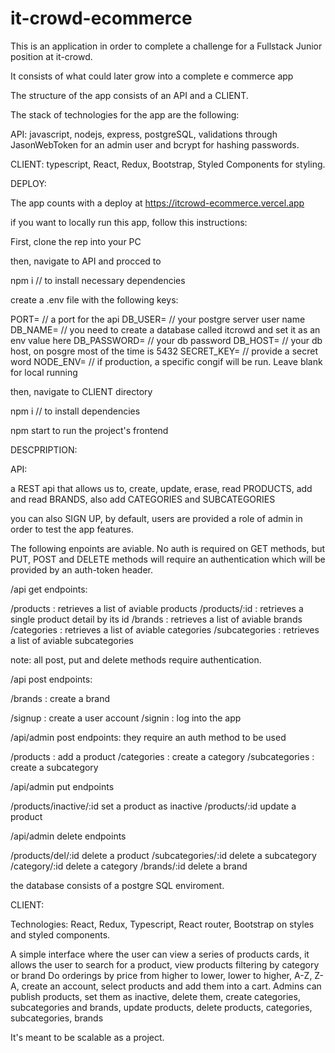 # it-crowd-ecommerce


This is an application in order to complete a challenge for a Fullstack Junior position at it-crowd.

It consists of what could later grow into a complete e commerce app

The structure of the app consists of an API and a CLIENT.

The stack of technologies for the app are the following:

API: javascript, nodejs, express, postgreSQL, validations through JasonWebToken for an admin user and bcrypt for hashing passwords.

CLIENT: typescript, React, Redux, Bootstrap, Styled Components for styling.

DEPLOY:


The app counts with a deploy at https://itcrowd-ecommerce.vercel.app

if you want to locally run this app, follow this instructions:

First, clone the rep into your PC

then, navigate to API and procced to 

npm i         // to install necessary dependencies

create a .env file with the following keys:

PORT=    // a port for the api
DB_USER=  // your postgre server user name
DB_NAME=  // you need to create a database called itcrowd and set it as an env value here
DB_PASSWORD=  // your db password
DB_HOST= // your db host, on posgre most of the time is 5432 
SECRET_KEY=  // provide a secret word
NODE_ENV= // if production, a specific congif will be run. Leave blank for local running

then, navigate to CLIENT directory

npm i   // to install dependencies

npm start to run the project's frontend



DESCPRIPTION:

API:

a REST api that allows us to, create, update, erase, read PRODUCTS, add and read BRANDS, also add CATEGORIES and SUBCATEGORIES


you can also SIGN UP, by default, users are provided a role of admin in order to test the app features.

The following enpoints are aviable. No auth is required on GET methods, but PUT, POST and DELETE methods will require an authentication which will be provided
by an auth-token header.

/api get endpoints:

/products   : retrieves a list of aviable products
/products/:id : retrieves a single product detail by its id
/brands     : retrieves a list of aviable brands
/categories     : retrieves a list of aviable categories
/subcategories     : retrieves a list of aviable subcategories
 
 
 note: all post, put and delete methods require authentication.

/api post endpoints: 


/brands    : create a brand 



/signup   : create a user account
/signin   : log into the app


/api/admin post endpoints: they require an auth method to be used


/products  : add a product
/categories : create a category
/subcategories : create a subcategory


/api/admin  put endpoints

/products/inactive/:id   set a product as inactive
/products/:id   update a product


/api/admin delete endpoints


/products/del/:id  delete a product
/subcategories/:id delete a subcategory
/category/:id delete a category
/brands/:id delete a brand


the database consists of a postgre SQL enviroment.


CLIENT:

Technologies: React, Redux, Typescript, React router, Bootstrap on styles and styled components.  

A simple interface where the user can view a series of products cards, it allows the user to search for a product, view products filtering by category or brand
Do orderings by price from higher to lower, lower to higher, A-Z, Z-A, create an account, select products and add them into a cart.
Admins can publish products, set them as inactive, delete them, create categories, subcategories and brands, update products, delete products, categories, subcategories, brands

It's meant to be scalable as a project.








































